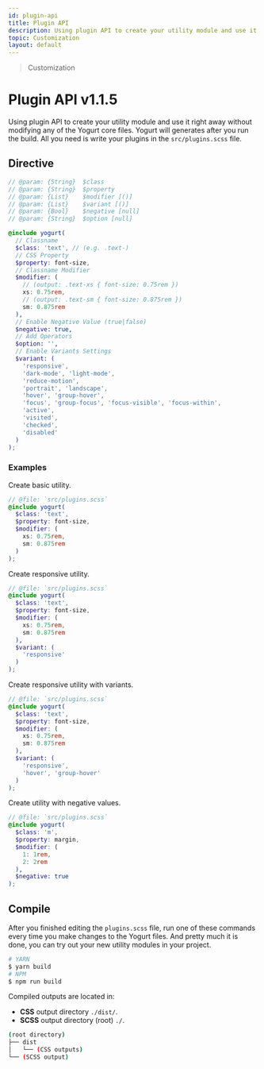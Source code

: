 ```yaml
---
id: plugin-api
title: Plugin API
description: Using plugin API to create your utility module and use it right away without modifying any of the Yogurt core files.
topic: Customization
layout: default
---
```


> Customization

# Plugin API <span class="ml-1 px-2 py-1 text-sm text-gray-600 (dark)text-charcoal-100 bg-gray-300 (dark)bg-gray-600">v1.1.5</span>

Using plugin API to create your utility module and use it right away without modifying any of the Yogurt core files. Yogurt will generates after you run the build. All you need is write your plugins in the `src/plugins.scss` file.

## Directive

```scss
// @param: {String}  $class
// @param: {String}  $property
// @param: {List}    $modifier [()]
// @param: {List}    $variant [()]
// @param: {Bool}    $negative [null]
// @param: {String}  $option [null]

@include yogurt(
  // Classname
  $class: 'text', // (e.g. .text-)
  // CSS Property
  $property: font-size,
  // Classname Modifier
  $modifier: (
    // (output: .text-xs { font-size: 0.75rem })
    xs: 0.75rem,
    // (output: .text-sm { font-size: 0.875rem })
    sm: 0.875rem
  ),
  // Enable Negative Value (true|false)
  $negative: true,
  // Add Operators
  $option: '',
  // Enable Variants Settings
  $variant: (
    'responsive',
    'dark-mode', 'light-mode',
    'reduce-motion',
    'portrait', 'landscape',
    'hover', 'group-hover',
    'focus', 'group-focus', 'focus-visible', 'focus-within',
    'active',
    'visited',
    'checked',
    'disabled'
  )
);
```

### Examples

Create basic utility.

```scss
// @file: `src/plugins.scss`
@include yogurt(
  $class: 'text',
  $property: font-size,
  $modifier: (
    xs: 0.75rem,
    sm: 0.875rem
  )
);
```

Create responsive utility.

```scss
// @file: `src/plugins.scss`
@include yogurt(
  $class: 'text',
  $property: font-size,
  $modifier: (
    xs: 0.75rem,
    sm: 0.875rem
  ),
  $variant: (
    'responsive'
  )
);
```

Create responsive utility with variants.

```scss
// @file: `src/plugins.scss`
@include yogurt(
  $class: 'text',
  $property: font-size,
  $modifier: (
    xs: 0.75rem,
    sm: 0.875rem
  ),
  $variant: (
    'responsive',
    'hover', 'group-hover'
  )
);
```

Create utility with negative values.

```scss
// @file: `src/plugins.scss`
@include yogurt(
  $class: 'm',
  $property: margin,
  $modifier: (
    1: 1rem,
    2: 2rem
  ),
  $negative: true
);
```

## Compile

After you finished editing the `plugins.scss` file, run one of these commands every time you make changes to the Yogurt files. And pretty much it is done, you can try out your new utility modules in your project.

```bash
# YARN
$ yarn build
# NPM
$ npm run build
```

Compiled outputs are located in:

- **CSS** output directory `./dist/`.
- **SCSS** output directory (root) `./`.

```bash
(root directory)
├── dist
│   └── (CSS outputs)
└── (SCSS output)
```
